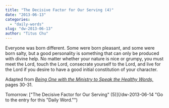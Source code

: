 ```yaml
---
title: "The Decisive Factor for Our Serving (4)"
date: "2013-06-13"
categories: 
  - "daily-words"
slug: "dw-2013-06-13"
author: "Titus Chu"
---
```


Everyone was born different. Some were born pleasant, and some were born salty, but a good personality is something that can only be produced with divine help. No matter whether your nature is nice or grumpy, you must meet the Lord, touch the Lord, consecrate yourself to the Lord, and live for the Lord if you desire to have a good initial constitution of your character.

Adapted from _[Being One with the Ministry to Speak the Healthy Words,](/book-one-with-the-ministry-vol-2 "Go to the listing for this book.")_ pages 30-31.

Tomorrow: ["The Decisive Factor for Our Serving" (5)](/dw-2013-06-14 "Go to the entry for this "Daily Word."")
